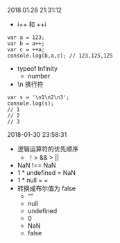 2018.01.28 21:31:12
- i++ 和 ++i
```
var a = 123; 
var b = a++;
var c = ++a;
console.log(b,a,c); // 123,125,125
```
- typeof Infinity 
    - number
- \n 换行符
```
var s = '\n1\n2\n3';
console.log(s); 
// 1
// 2
// 3 
```
2018-01-30 23:58:31
- 逻辑运算符的优先顺序
    - ！> && > ||
- NaN !== NaN
- 1 * undefined = NaN
- 1 * null = = 
- 转换成布尔值为 false 
    - “”
    - null
    - undefined
    - 0
    - NaN
    - false


